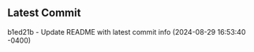 
## Latest Commit
b1ed21b - Update README with latest commit info (2024-08-29 16:53:40 -0400) <Yunxi-Zhou>
